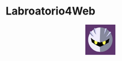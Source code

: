 # Labroatorio4Web

<div align="center">
  <a href="https://github.com/Dcextrim/Labroatorio4Web">
    <img src="Metaknight.png" alt="Logo" width="80" height="80">
  </a>

